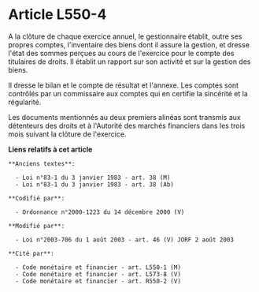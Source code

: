 # Article L550-4

A la clôture de chaque exercice annuel, le gestionnaire établit, outre ses propres comptes, l'inventaire des biens dont il
assure la gestion, et dresse l'état des sommes perçues au cours de l'exercice pour le compte des titulaires de droits. Il
établit un rapport sur son activité et sur la gestion des biens.

Il dresse le bilan et le compte de résultat et l'annexe. Les comptes sont contrôlés par un commissaire aux comptes qui en
certifie la sincérité et la régularité.

Les documents mentionnés au deux premiers alinéas sont transmis aux détenteurs des droits et à l'Autorité des marchés
financiers dans les trois mois suivant la clôture de l'exercice.

**Liens relatifs à cet article**

	**Anciens textes**:

	  - Loi n°83-1 du 3 janvier 1983 - art. 38 (M)
	  - Loi n°83-1 du 3 janvier 1983 - art. 38 (Ab)

	**Codifié par**:

	  - Ordonnance n°2000-1223 du 14 décembre 2000 (V)

	**Modifié par**:

	  - Loi n°2003-706 du 1 août 2003 - art. 46 (V) JORF 2 août 2003

	**Cité par**:

	  - Code monétaire et financier - art. L550-1 (M)
	  - Code monétaire et financier - art. L573-8 (V)
	  - Code monétaire et financier - art. R550-2 (V)

